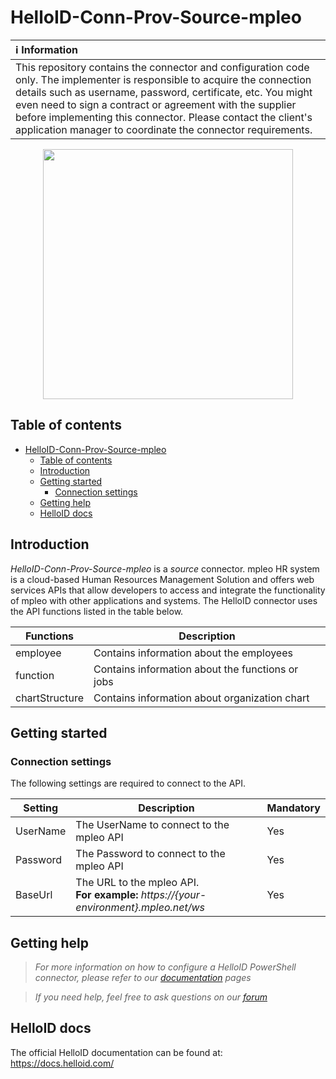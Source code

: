 
# HelloID-Conn-Prov-Source-mpleo

| :information_source: Information |
|:---------------------------|
| This repository contains the connector and configuration code only. The implementer is responsible to acquire the connection details such as username, password, certificate, etc. You might even need to sign a contract or agreement with the supplier before implementing this connector. Please contact the client's application manager to coordinate the connector requirements. |

<p align="center">
  <img src="https://www.mpleo.com/site-content/themes/theme-zambla/static/medias/social-1200-630.png" width="400">
</p>

## Table of contents

- [HelloID-Conn-Prov-Source-mpleo](#helloid-conn-prov-source-mpleo)
  - [Table of contents](#table-of-contents)
  - [Introduction](#introduction)
  - [Getting started](#getting-started)
    - [Connection settings](#connection-settings)
  - [Getting help](#getting-help)
  - [HelloID docs](#helloid-docs)

## Introduction

_HelloID-Conn-Prov-Source-mpleo_ is a _source_ connector. mpleo HR system is a cloud-based Human Resources Management Solution and offers web services APIs that allow developers to access and integrate the functionality of mpleo with other applications and systems. The HelloID connector uses the API functions listed in the table below.

| Functions     | Description |
| ------------ | ----------- |
| employee | Contains information about the employees |
| function | Contains information about the functions or jobs |
| chartStructure | Contains information about organization chart |

## Getting started

### Connection settings

The following settings are required to connect to the API.

| Setting| Description| Mandatory   |
| ------------ | -----------| ----------- |
| UserName| The UserName to connect to the mpleo API | Yes|
| Password| The Password to connect to the mpleo API | Yes|
| BaseUrl| The URL to the mpleo API.<br> **For example:** *https://{your-environment}.mpleo.net/ws*| Yes|

## Getting help

> _For more information on how to configure a HelloID PowerShell connector, please refer to our [documentation](https://docs.helloid.com/hc/en-us/articles/360012557600-Configure-a-custom-PowerShell-source-system) pages_

> _If you need help, feel free to ask questions on our [forum](https://forum.helloid.com)_

## HelloID docs

The official HelloID documentation can be found at: https://docs.helloid.com/
